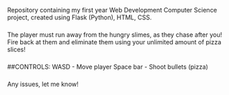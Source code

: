 Repository containing my first year Web Development Computer Science project, created using Flask (Python), HTML, CSS.
###
The player must run away from the hungry slimes, as they chase after you! Fire back at them and eliminate them using your 
unlimited amount of pizza slices!
###
##CONTROLS: 
WASD - Move player
Space bar - Shoot bullets (pizza)
###
Any issues, let me know!

